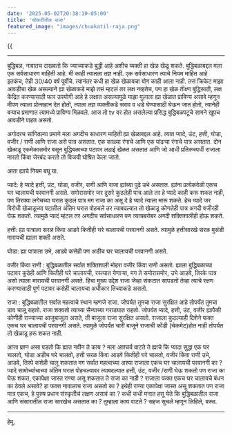 ```yaml
---
date: '2025-05-02T20:38:10-05:00'
title: 'चोकटीतील राजा'
featured_image: "images/chuakatil-raja.png"
---
```


{{<audio src="audio/chuakatil-raja.wav">}}
<!--more-->
---

बुद्धिबळ, नावातच दाखवतो कि ज्याच्याकडे बुद्धी आहे अशीच व्यक्ती हा खेळ खेळू शकते. बुद्धिबळाबद्दल मला एक सर्वसाधारण माहिती आहे. मी काही त्यातला तज्ञ नाही. एक सर्वसाधारण त्याचे नियम माहित आहे इतकंच, तेही 30/40 वर्ष पूर्वीचे. त्यानंतर कधी हा खेळ खेळायचा योग काही आला नाही. तसं क्रिकेट माझा आवडीचा खेळ असल्याने ह्या खेळाकडे माझे तसं म्हटलं तर लक्ष नव्हतेच, पण हा खेळ तीक्ष्ण बुद्धिसाठी, लक्ष केंद्रित करण्यासाठी फार उपयोगी आहे हे लक्षात असल्यामुळे माझा मुलाला ह्या खेळात प्राविण्य असावे म्हणून मीपण त्याला प्रोत्सहान देत होतो, त्याला तज्ञ व्यक्तीकडे सराव व धडे घेण्यासाठी घेऊन जात होतो, त्यानेही बऱ्याच प्रमाणात त्यामध्ये प्राविण्य मिळवले. आज तो tv वर होत असलेल्या प्रसिद्ध बुद्धिबळपटूचे सामने खूपच आवडीने पाहत असतो.

अगोदरच सांगितल्या प्रमाणे मला अगदीच साधारण माहिती ह्या खेळाबद्दल आहे. त्यात प्यादे, उंट, हत्ती, घोडा, वजीर / राणी आणि राजा असे पात्र असतात. एक काळ्या रंगाचे आणि एक पांढऱ्या रंगाचे पात्र असतात. दोन खेळाडू एकमेकासमोर बसून बुद्धिबळाच्या पटावर लढाई खेळत असतात आणि जो आधी प्रतिस्प्स्पर्धी राजाला मारतो किंवा जेरबंद करतो तो विजयी घोषित केला जातो.

आता ह्याचे नियम बघू या.

प्यादे: हे प्यादे हत्ती, उंट, घोडा, वजीर, राणी आणि राजा ह्यांच्या पुढे उभे असतात. ह्यांना प्रत्येकवेळी एकच घर चालायची परवानगी असते. समोरासमोर जर दुसरे कुठलेही पात्र आले तर हे प्यादे काही करू शकत नाही, पण तिरक्या लगेचच्या घरात कुठलं पात्र मग राजा का असू दे हे प्यादे त्याला मारू शकते. हेच प्यादे जर विरोधी खेळाडूच्या पटातील अंतिम घरात पोहचले तर त्याबदल्यात तो खेळाडू कोणतेही पात्र अगदी वजीरही घेऊ शकतो. त्यामुळे प्यादं म्हंटल तर अगदीच सर्वसाधारण पण त्याचबरोबर अगदी शक्तिशालीही होऊ शकते.

हत्ती: ह्या पात्राला सरळ किंवा आडवे कितीही घरे चालायची परवानगी असते. त्यामुळे हत्तीसारखे सरळ मुसंडी मारायची ह्याला शक्ती असते.

घोडा: ह्या पात्राला उभे, आडवे कसेही पण अडीच घर चालायची परवानगी असते.

वजीर किंवा राणी : बुद्धिबळातील सर्वात शक्तिशाली मोहरा वजीर किंवा राणी असतो. ह्याला बुद्धिबळाच्या पटावर कुठेही आणि कितीही घरे चालायची, रस्त्यात येणाऱ्या, मग ते समोरासमोर, उभे आडवे, तिरके पात्र असो त्याला मारायची परवानगी असते. हिचा मुख्य उद्देश राजा जेव्हा संकटात सापडतो तेव्हा त्याचे रक्षण करण्यासाठी पूर्ण पटावर कसेही चालायचा अधीकार तिच्याकडे असतो.

राजा : बुद्धिबळातील सर्वात महत्वाचे स्थान म्हणजे राजा. जोपर्यत तुमचा राजा सुरक्षित आहे तोपर्यंत तुमचा डाव चालू राहतो. राजा शक्यतो त्याच्या सैन्याच्या गराड्यात राहतो. जोपर्यत प्यादे, हत्ती, उंट, वजीर ह्यापैकी कोणीही राज्याच्या आजूबाजूला असते, ती बाजूला राजा सुरक्षित असतो. राजाला कुठल्याही दिशेने फक्त एकच घर चालायची परवानगी असते. त्यामुळे जोपर्यंत चारी बाजूने राजाची कोंडी (चेकमेट)होत नाही तोपर्यत तो खेळाडू हरू शकत नाही.

आत्ता प्रश्न असा पडतो कि ह्यात नवीन ते काय ? मला आश्चर्य वाटते ते ह्याचे कि प्यादा सुद्धा एक घर चालतो, घोडा अडीच घरे चालतो, हत्ती सरळ किंवा आडवे कितीही घरे चालतो, वजीर किंवा राणी उभे, आडवे, तिरपे कशेही चालू शकतात मग सर्वात महत्वाच्या अश्या राजाला एकच घर चालायची परवानगी का ? प्यादे सामोर्च्याचाच्या अंतिम घरात पोहचल्यावर त्याबदल्यात हत्ती, उंट, वजीर /राणी घेऊ शकतो पण राजा का घेऊ शकत, एकापेक्षा जास्त राण्या असू शकतात ते राजा का नाही ? राजाला फक्त एकच घर चालायचे बंधन का ठेवले असावे? हा फक्त नावालाच राजा असतो का ? इथेही राण्या एकापेक्षा जास्त असू शकतात पण राजा मात्र एकच, हे पुरुष प्रधान संस्कृतीचं लक्षण असावं का ? कधी कधी मनात हसू येते कि बुद्धिबळातील राजा आणि संसारातील राजा सारखेच असतात का ? तुम्हाला काय वाटते ? सहज सुचले म्हणून लिहिले, बस्स.

---
हेमू.
